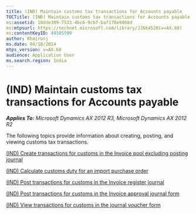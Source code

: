 ```yaml
---
title: (IND) Maintain customs tax transactions for Accounts payable
TOCTitle: (IND) Maintain customs tax transactions for Accounts payable
ms:assetid: 18dde309-7533-4bc6-9cb7-baf170e9d60d
ms:mtpsurl: https://technet.microsoft.com/library/JJ664520(v=AX.60)
ms:contentKeyID: 49385599
author: Khairunj
ms.date: 04/18/2014
mtps_version: v=AX.60
audience: Application User
ms.search.region: India
---
```


# (IND) Maintain customs tax transactions for Accounts payable 


_**Applies To:** Microsoft Dynamics AX 2012 R3, Microsoft Dynamics AX 2012 R2_

The following topics provide information about creating, posting, and viewing customs tax transactions.

[(IND) Create transactions for customs in the Invoice pool excluding posting journal](ind-create-transactions-for-customs-in-the-invoice-pool-excluding-posting-journal.md)

[(IND) Calculate customs duty for an import purchase order](ind-calculate-customs-duty-for-an-import-purchase-order.md)

[(IND) Post transactions for customs in the Invoice register journal](ind-post-transactions-for-customs-in-the-invoice-register-journal.md)

[(IND) Post transactions for customs in the Invoice approval journal form](ind-post-transactions-for-customs-in-the-invoice-approval-journal-form.md)

[(IND) View transactions for customs in the journal voucher form](ind-view-transactions-for-customs-in-the-journal-voucher-form.md)

  


